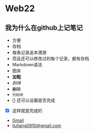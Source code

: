 # Web22

## 我为什么在github上记笔记
- 方便
- 存档
- 每条记录追本溯源
- 而且还可以修改过的每个记录，都有存档
- Markdown语法
- 图床
- **加粗**
- *斜体*
- ~~删除~~
- `代码块`
- [] 还可以设置是否完成
- [x] 这样就是完成的
- [Gmail](www.gmail.com)
- <liuliang0910@gmail.com>
